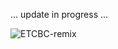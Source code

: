 ... update in progress ...

![ETCBC-remix](https://raw.github.com/eliranwong/ETCBC-remix/MyBible/master/screenshot.png)
